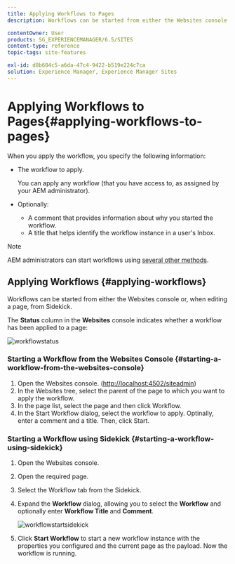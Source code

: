 ```yaml
---
title: Applying Workflows to Pages
description: Workflows can be started from either the Websites console or, when editing a page, from Sidekick.

contentOwner: User
products: SG_EXPERIENCEMANAGER/6.5/SITES
content-type: reference
topic-tags: site-features

exl-id: d8b604c5-a6da-47c4-9422-b519e224c7ca
solution: Experience Manager, Experience Manager Sites
---
```

# Applying Workflows to Pages{#applying-workflows-to-pages}

When you apply the workflow, you specify the following information:

* The workflow to apply.

  You can apply any workflow (that you have access to, as assigned by your AEM administrator).
* Optionally:

    * A comment that provides information about why you started the workflow.
    * A title that helps identify the workflow instance in a user's Inbox.

>[!NOTE]
>
>AEM administrators can start workflows using [several other methods](/help/sites-administering/workflows-starting.md).

## Applying Workflows {#applying-workflows}

Workflows can be started from either the Websites console or, when editing a page, from Sidekick.

The **Status** column in the **Websites** console indicates whether a workflow has been applied to a page:

![workflowstatus](assets/workflowstatus.png)

### Starting a Workflow from the Websites Console {#starting-a-workflow-from-the-websites-console}

1. Open the Websites console. ([http://localhost:4502/siteadmin](http://localhost:4502/siteadmin))
1. In the Websites tree, select the parent of the page to which you want to apply the workflow.
1. In the page list, select the page and then click Workflow.
1. In the Start Workflow dialog, select the workflow to apply. Optinally, enter a comment and a title. Then, click Start.

### Starting a Workflow using Sidekick {#starting-a-workflow-using-sidekick}

1. Open the Websites console.
1. Open the required page.
1. Select the Workflow tab from the Sidekick.
1. Expand the **Workflow** dialog, allowing you to select the **Workflow** and optionally enter **Workflow Title** and **Comment**.

   ![workflowstartsidekick](assets/workflowstartsidekick.png)

1. Click **Start Workflow** to start a new workflow instance with the properties you configured and the current page as the payload. Now the workflow is running.

